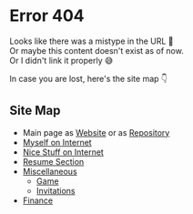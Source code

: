 # Error 404

Looks like there was a mistype in the URL 🤔<br>
Or maybe this content doesn't exist as of now.<br>
Or I didn't link it properly 😅

In case you are lost, here's the site map 👇

## Site Map

- Main page as [Website](https://bit.ly/mrdgh2821) or as [Repository](https://github.com/MRDGH2821/MRDGH2821)
- [Myself on Internet](Myself_On_internet.md)
- [Nice Stuff on Internet](Nice_Stuff_On_Internet.md)
- [Resume Section](Resume_Section.md)
- [Miscellaneous](./Miscellaneous/README.md)
  - [Game](./Miscellaneous/Game.md)
  - [Invitations](./Miscellaneous/Invitations.md)
- [Finance](./Finance/README.md)
